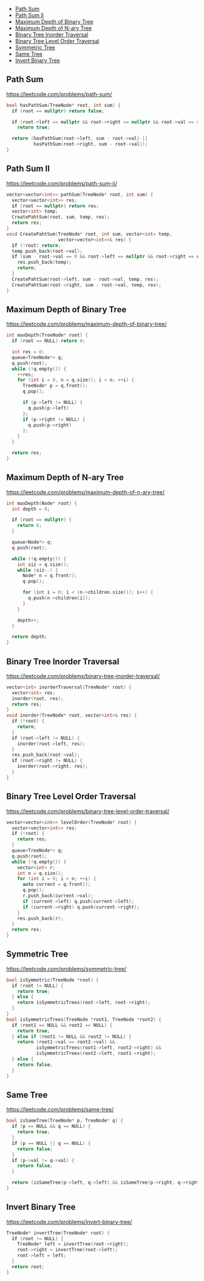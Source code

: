 + [Path Sum](#path-sum)
+ [Path Sum II](#path-sum-ii)
+ [Maximum Depth of Binary Tree](#maximum-depth-of-binary-tree)
+ [Maximum Depth of N-ary Tree](#maximum-depth-of-n-ary-tree)
+ [Binary Tree Inorder Traversal](#binary-tree-inorder-traversal)
+ [Binary Tree Level Order Traversal](#binary-tree-level-order-traversal)
+ [Symmetric Tree](#symmetric-tree)
+ [Same Tree](#same-tree)
+ [Invert Binary Tree](#invert-binary-tree)

## Path Sum

https://leetcode.com/problems/path-sum/

```cpp
bool hasPathSum(TreeNode* root, int sum) {
  if (root == nullptr) return false;

  if (root->left == nullptr && root->right == nullptr && root->val == sum)
    return true;

  return (hasPathSum(root->left, sum - root->val) ||
          hasPathSum(root->right, sum - root->val));
}
```

## Path Sum II

https://leetcode.com/problems/path-sum-ii/

```cpp
vector<vector<int>> pathSum(TreeNode* root, int sum) {
  vector<vector<int>> res;
  if (root == nullptr) return res;
  vector<int> temp;
  CreatePahtSum(root, sum, temp, res);
  return res;
}
void CreatePahtSum(TreeNode* root, int sum, vector<int> temp,
                   vector<vector<int>>& res) {
  if (!root) return;
  temp.push_back(root->val);
  if (sum - root->val == 0 && root->left == nullptr && root->right == nullptr) {
    res.push_back(temp);
    return;
  }
  CreatePahtSum(root->left, sum - root->val, temp, res);
  CreatePahtSum(root->right, sum - root->val, temp, res);
}
```

## Maximum Depth of Binary Tree

https://leetcode.com/problems/maximum-depth-of-binary-tree/

```cpp
int maxDepth(TreeNode* root) {
  if (root == NULL) return 0;

  int res = 0;
  queue<TreeNode*> q;
  q.push(root);
  while (!q.empty()) {
    ++res;
    for (int i = 0, n = q.size(); i < n; ++i) {
      TreeNode* p = q.front();
      q.pop();

      if (p->left != NULL) {
        q.push(p->left)
      };
      if (p->right != NULL) {
        q.push(p->right)
      };
    }
  }

  return res;
}
```

## Maximum Depth of N-ary Tree

https://leetcode.com/problems/maximum-depth-of-n-ary-tree/

```cpp
int maxDepth(Node* root) {
  int depth = 0;

  if (root == nullptr) {
    return 0;
  }

  queue<Node*> q;
  q.push(root);

  while (!q.empty()) {
    int siz = q.size();
    while (siz--) {
      Node* n = q.front();
      q.pop();

      for (int i = 0; i < (n->children.size()); i++) {
        q.push(n->children[i]);
      }
    }

    depth++;
  }

  return depth;
}
```

## Binary Tree Inorder Traversal

https://leetcode.com/problems/binary-tree-inorder-traversal/

```cpp
vector<int> inorderTraversal(TreeNode* root) {
  vector<int> res;
  inorder(root, res);
  return res;
}
void inorder(TreeNode* root, vector<int>& res) {
  if (!root) {
    return;
  }
  if (root->left != NULL) {
    inorder(root->left, res);
  }
  res.push_back(root->val);
  if (root->right != NULL) {
    inorder(root->right, res);
  }
}
```

## Binary Tree Level Order Traversal

https://leetcode.com/problems/binary-tree-level-order-traversal/

```cpp
vector<vector<int>> levelOrder(TreeNode* root) {
  vector<vector<int>> res;
  if (!root) {
    return res;
  }
  queue<TreeNode*> q;
  q.push(root);
  while (!q.empty()) {
    vector<int> r;
    int n = q.size();
    for (int i = 0; i < n; ++i) {
      auto current = q.front();
      q.pop();
      r.push_back(current->val);
      if (current->left) q.push(current->left);
      if (current->right) q.push(current->right);
    }
    res.push_back(r);
  }
  return res;
}
```

## Symmetric Tree

https://leetcode.com/problems/symmetric-tree/

```cpp
bool isSymmetric(TreeNode *root) {
  if (root != NULL) {
    return true;
  } else {
    return isSymmetricTrees(root->left, root->right);
  }
}
bool isSymmetricTrees(TreeNode *root1, TreeNode *root2) {
  if (root1 == NULL && root2 == NULL) {
    return true;
  } else if (root1 != NULL && root2 != NULL) {
    return (root1->val == root2->val) &&
           isSymmetricTrees(root1->left, root2->right) &&
           isSymmetricTrees(root2->left, root1->right);
  } else {
    return false;
  }
}
```

## Same Tree

https://leetcode.com/problems/same-tree/

```cpp
bool isSameTree(TreeNode* p, TreeNode* q) {
  if (p == NULL && q == NULL) {
    return true;
  }
  if (p == NULL || q == NULL) {
    return false;
  }
  if (p->val != q->val) {
    return false;
  }

  return (isSameTree(p->left, q->left) && isSameTree(p->right, q->right));
}
```

## Invert Binary Tree

https://leetcode.com/problems/invert-binary-tree/

```cpp
TreeNode* invertTree(TreeNode* root) {
  if (root != NULL) {
    TreeNode* left = invertTree(root->right);
    root->right = invertTree(root->left);
    root->left = left;
  }
  return root;
}
```
